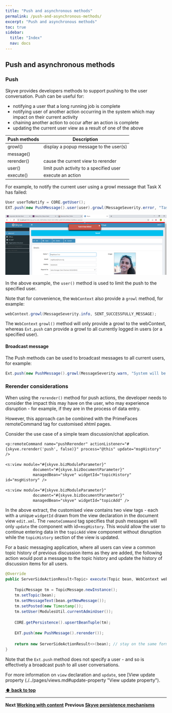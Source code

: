 ```yaml
---
title: "Push and asynchronous methods"
permalink: /push-and-asynchronous-methods/
excerpt: "Push and asynchronous methods"
toc: true
sidebar:
  title: "Index"
  nav: docs
---
```


## Push and asynchronous methods

### Push

Skyve provides developers methods to support pushing to the user conversation. Push can be useful for:
* notifying a user that a long running job is complete
* notifying user of another action occurring in the system which may impact on their current activity
* chaining another action to occur after an action is complete
* updating the current user view as a result of one of the above

Push methods | Description
-------------|------------
growl() | display a popup message to the user(s) 
message() |
rerender() | cause the current view to rerender
user() | limit push activity to a specified user
execute() | execute an action

For example, to notify the current user using a growl message that Task X has failed:

```java
User userToNotify = CORE.getUser();
EXT.push(new PushMessage().user(user).growl(MessageSeverity.error, "Task X has failed"));
```

![Example growl](../assets/images/push-and-asynchronous-methods/growl.png "Example growl")

In the above example, the `user()` method is used to limit the push to the specified user.

Note that for convenience, the `WebContext` also provide a `growl` method, for example:

```java
webContext.growl(MessageSeverity.info, SENT_SUCCESSFULLY_MESSAGE);
```

The `WebContext` `growl()` method will only provide a growl to the webContext, whereas `Ext.push` can provide a growl to all currently logged in users (or a specified user). 

#### Broadcast message

The Push methods can be used to broadcast messages to all current users, for example:

```java
Ext.push(new PushMessage().growl(MessageSeverity.warn, "System will be offline for maintenance in 5 minutes..."));
```

### Rerender considerations

When using the `rerender()` method for push actions, the developer needs to consider the impact this may have on the user, who may experience disruption - for example, if they are in the process of data entry.

However, this approach can be combined with the PrimeFaces remoteCommand tag for customised xhtml pages. 

Consider the use case of a simple team discussion/chat application.

```xhtml
<p:remoteCommand name="pushRerender" actionListener="#{skyve.rerender('push', false)}" process="@this" update="msgHistory" />

<s:view module="#{skyve.bizModuleParameter}"
			document="#{skyve.bizDocumentParameter}"
			managedBean="skyve" widgetId="topicHistory" id="msgHistory" />

<s:view module="#{skyve.bizModuleParameter}"
			document="#{skyve.bizDocumentParameter}"
			managedBean="skyve" widgetId="topicAdd" />
```

In the above extract, the customised view contains two view tags - each with a unique `widgetId` drawn from the view declaration in the document view `edit.xml`. The `remoteCommand` tag specifies that push messages will only `update` the component with id=`msgHistory`. This would allow the user to continue entering data in the `topicAdd` view component without disruption while the `topicHistory` section of the view is updated.

For a basic messaging application, where all users can view a common topic history of previous discussion items as they are added, the following action would post a message to the topic history and update the history of discussion items for all users.

```java
@Override
public ServerSideActionResult<Topic> execute(Topic bean, WebContext webContext) throws Exception {
	
	TopicMessage tm = TopicMessage.newInstance();
	tm.setTopic(bean);
	tm.setMessageText(bean.getNewMessage());
	tm.setPosted(new Timestamp());
	tm.setUser(ModulesUtil.currentAdminUser());
	
	CORE.getPersistence().upsertBeanTuple(tm);
	
	EXT.push(new PushMessage().rerender());

	return new ServerSideActionResult<>(bean); // stay on the same form
}
```

Note that the `Ext.push` method does not specify a user - and so is effectively a broadcast push to all user conversations.

For more information on `view` declaration and `update`, see [View update property (./../pages/views.md#update-property "View update property").

**[⬆ back to top](#push-and-asynchronous-methods)**

---
**Next [Working with content](./../_pages/working-with-content.md)**
**Previous [Skyve persistence mechanisms](./../_pages/skyve-persistence-mechanisms.md)**
